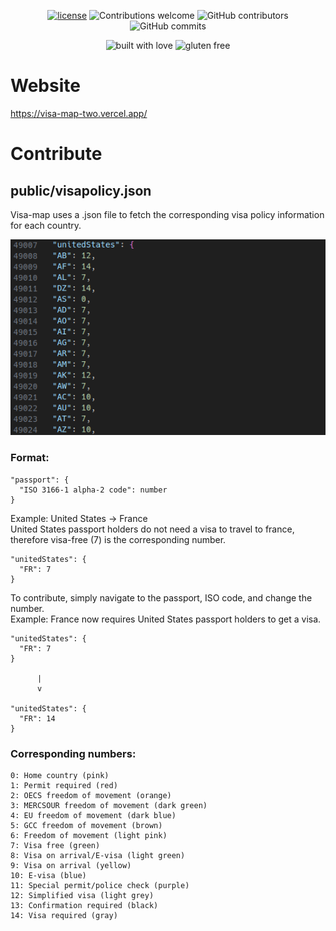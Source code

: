 <p align="center">
<a href="LICENSE.md"><img src="https://img.shields.io/badge/license-GPL--3.0-green.svg" alt="license"/></a>
<a><img src="https://img.shields.io/badge/contributions-welcome-brightgreen.svg?style=flat" alt="Contributions welcome"/></a>
<a><img src="https://img.shields.io/github/contributors/ChengCPU/visa-map.svg" alt="GitHub contributors"/></a>
<a><img src="https://img.shields.io/github/commit-activity/y/ChengCPU/visa-map.svg" alt="GitHub commits"/></a>
</p>

<p align="center">
<a><img src="https://forthebadge.com/images/featured/featured-built-with-love.svg" alt="built with love"/></a>
<a><img src="https://forthebadge.com/images/featured/featured-gluten-free.svg" alt="gluten free"/></a>
</p>

# Website

https://visa-map-two.vercel.app/

# Contribute

## public/visapolicy.json

Visa-map uses a .json file to fetch the corresponding visa policy information for each country.

![screenshot](./public/screenshot.png)

### Format:

```
"passport": {
  "ISO 3166-1 alpha-2 code": number
}
```
Example: United States -> France\
United States passport holders do not need a visa to travel to france, therefore visa-free (7) is the corresponding number.
```
"unitedStates": {
  "FR": 7
}
```

To contribute, simply navigate to the passport, ISO code, and change the number.\
Example: France now requires United States passport holders to get a visa. 
```
"unitedStates": {
  "FR": 7
}

      |
      v

"unitedStates": {
  "FR": 14
}
```

### Corresponding numbers:

```
0: Home country (pink)
1: Permit required (red)
2: OECS freedom of movement (orange)
3: MERCSOUR freedom of movement (dark green)
4: EU freedom of movement (dark blue)
5: GCC freedom of movement (brown)
6: Freedom of movement (light pink)
7: Visa free (green)
8: Visa on arrival/E-visa (light green)
9: Visa on arrival (yellow)
10: E-visa (blue)
11: Special permit/police check (purple)
12: Simplified visa (light grey)
13: Confirmation required (black)
14: Visa required (gray)
```